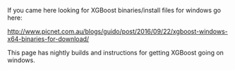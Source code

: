 If you came here looking for XGBoost binaries/install files for windows go here:

http://www.picnet.com.au/blogs/guido/post/2016/09/22/xgboost-windows-x64-binaries-for-download/

This page has nightly builds and instructions for getting XGBoost going on windows.
